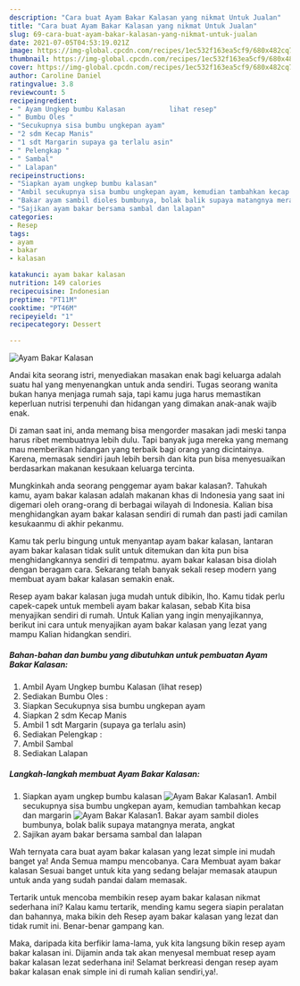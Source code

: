 ```yaml
---
description: "Cara buat Ayam Bakar Kalasan yang nikmat Untuk Jualan"
title: "Cara buat Ayam Bakar Kalasan yang nikmat Untuk Jualan"
slug: 69-cara-buat-ayam-bakar-kalasan-yang-nikmat-untuk-jualan
date: 2021-07-05T04:53:19.021Z
image: https://img-global.cpcdn.com/recipes/1ec532f163ea5cf9/680x482cq70/ayam-bakar-kalasan-foto-resep-utama.jpg
thumbnail: https://img-global.cpcdn.com/recipes/1ec532f163ea5cf9/680x482cq70/ayam-bakar-kalasan-foto-resep-utama.jpg
cover: https://img-global.cpcdn.com/recipes/1ec532f163ea5cf9/680x482cq70/ayam-bakar-kalasan-foto-resep-utama.jpg
author: Caroline Daniel
ratingvalue: 3.8
reviewcount: 5
recipeingredient:
- " Ayam Ungkep bumbu Kalasan           lihat resep"
- " Bumbu Oles "
- "Secukupnya sisa bumbu ungkepan ayam"
- "2 sdm Kecap Manis"
- "1 sdt Margarin supaya ga terlalu asin"
- " Pelengkap "
- " Sambal"
- " Lalapan"
recipeinstructions:
- "Siapkan ayam ungkep bumbu kalasan"
- "Ambil secukupnya sisa bumbu ungkepan ayam, kemudian tambahkan kecap dan margarin"
- "Bakar ayam sambil dioles bumbunya, bolak balik supaya matangnya merata, angkat"
- "Sajikan ayam bakar bersama sambal dan lalapan"
categories:
- Resep
tags:
- ayam
- bakar
- kalasan

katakunci: ayam bakar kalasan 
nutrition: 149 calories
recipecuisine: Indonesian
preptime: "PT11M"
cooktime: "PT46M"
recipeyield: "1"
recipecategory: Dessert

---
```



![Ayam Bakar Kalasan](https://img-global.cpcdn.com/recipes/1ec532f163ea5cf9/680x482cq70/ayam-bakar-kalasan-foto-resep-utama.jpg)

Andai kita seorang istri, menyediakan masakan enak bagi keluarga adalah suatu hal yang menyenangkan untuk anda sendiri. Tugas seorang  wanita bukan hanya menjaga rumah saja, tapi kamu juga harus memastikan keperluan nutrisi terpenuhi dan hidangan yang dimakan anak-anak wajib enak.

Di zaman  saat ini, anda memang bisa mengorder masakan jadi meski tanpa harus ribet membuatnya lebih dulu. Tapi banyak juga mereka yang memang mau memberikan hidangan yang terbaik bagi orang yang dicintainya. Karena, memasak sendiri jauh lebih bersih dan kita pun bisa menyesuaikan berdasarkan makanan kesukaan keluarga tercinta. 



Mungkinkah anda seorang penggemar ayam bakar kalasan?. Tahukah kamu, ayam bakar kalasan adalah makanan khas di Indonesia yang saat ini digemari oleh orang-orang di berbagai wilayah di Indonesia. Kalian bisa menghidangkan ayam bakar kalasan sendiri di rumah dan pasti jadi camilan kesukaanmu di akhir pekanmu.

Kamu tak perlu bingung untuk menyantap ayam bakar kalasan, lantaran ayam bakar kalasan tidak sulit untuk ditemukan dan kita pun bisa menghidangkannya sendiri di tempatmu. ayam bakar kalasan bisa diolah dengan beragam cara. Sekarang telah banyak sekali resep modern yang membuat ayam bakar kalasan semakin enak.

Resep ayam bakar kalasan juga mudah untuk dibikin, lho. Kamu tidak perlu capek-capek untuk membeli ayam bakar kalasan, sebab Kita bisa menyajikan sendiri di rumah. Untuk Kalian yang ingin menyajikannya, berikut ini cara untuk menyajikan ayam bakar kalasan yang lezat yang mampu Kalian hidangkan sendiri.

<!--inarticleads1-->

##### Bahan-bahan dan bumbu yang dibutuhkan untuk pembuatan Ayam Bakar Kalasan:

1. Ambil  Ayam Ungkep bumbu Kalasan           (lihat resep)
1. Sediakan  Bumbu Oles :
1. Siapkan Secukupnya sisa bumbu ungkepan ayam
1. Siapkan 2 sdm Kecap Manis
1. Ambil 1 sdt Margarin (supaya ga terlalu asin)
1. Sediakan  Pelengkap :
1. Ambil  Sambal
1. Sediakan  Lalapan




<!--inarticleads2-->

##### Langkah-langkah membuat Ayam Bakar Kalasan:

1. Siapkan ayam ungkep bumbu kalasan
<img src="https://img-global.cpcdn.com/steps/27e748df69f8f346/160x128cq70/ayam-bakar-kalasan-langkah-memasak-1-foto.jpg" alt="Ayam Bakar Kalasan">1. Ambil secukupnya sisa bumbu ungkepan ayam, kemudian tambahkan kecap dan margarin
<img src="https://img-global.cpcdn.com/steps/b31c6809f5e18275/160x128cq70/ayam-bakar-kalasan-langkah-memasak-2-foto.jpg" alt="Ayam Bakar Kalasan">1. Bakar ayam sambil dioles bumbunya, bolak balik supaya matangnya merata, angkat
1. Sajikan ayam bakar bersama sambal dan lalapan




Wah ternyata cara buat ayam bakar kalasan yang lezat simple ini mudah banget ya! Anda Semua mampu mencobanya. Cara Membuat ayam bakar kalasan Sesuai banget untuk kita yang sedang belajar memasak ataupun untuk anda yang sudah pandai dalam memasak.

Tertarik untuk mencoba membikin resep ayam bakar kalasan nikmat sederhana ini? Kalau kamu tertarik, mending kamu segera siapin peralatan dan bahannya, maka bikin deh Resep ayam bakar kalasan yang lezat dan tidak rumit ini. Benar-benar gampang kan. 

Maka, daripada kita berfikir lama-lama, yuk kita langsung bikin resep ayam bakar kalasan ini. Dijamin anda tak akan menyesal membuat resep ayam bakar kalasan lezat sederhana ini! Selamat berkreasi dengan resep ayam bakar kalasan enak simple ini di rumah kalian sendiri,ya!.

